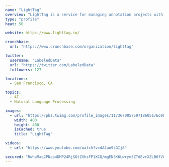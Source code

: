 ```yaml
---
name: "LightTag"
overview: "LightTag is a service for managing annotation projects with a team. Our mission is to increase the velocity and yield of natural language processing projects."
type: "profile"
heat: 50

website: https://www.lighttag.io/

crunchbase:
  url: "https://www.crunchbase.com/organization/lighttag"

twitter:
  username: "LabeledData"
  url: "https://twitter.com/LabeledData"
  followers: 127

locations:
  - San Francisco, CA

topics:
  - AI
  - Natural Language Processing

images:
  - url: "https://pbs.twimg.com/profile_images/1173670057597186051/Eo9bikF6_400x400.png"
    width: 400
    height: 400
    isCached: true
    title: "LightTag"

videos:
  - url: "https://www.youtube.com/watch?v=dA2uo9sGIj8"

secured: "RwhpMaq2PNcp4DMP24RjSOtZXhsFP1XCQ/mgENSK6Lwrym3ZTdEvrXZLB6fV0NX4WvNm3SAgmGN2j0xnrdP4dSjjufMAiAxR89wtzjcIWAlaD0SYeCfzyxl9u5LDy988Y4dH92EltuhFYir5636nOSIu6Jtvxxk4T0ZTQLHWHkxMOLyysGukxVV0vLjNLzJ1gdAwu2h6ijdj/B8/MOaL3RdUE7M5SMl26ozT/JUcaUI07y+0Z0w+UMABVQ5gouuV5fOev6TG2ANFz8jTtVp7/xUaGMbBxjtYnyBzkHDbPCvtChlb5sXcB4uaBFr2KHW58/J94pUSss/RfMxum86stbMS5e73/gxshdnstLSIifpkVA+znt/RPqD0PDBGlZh9wZpQYnGUKP14pyahBBOEIQ==;XNNIzLvDgMcCm/C2w5Uo9g=="
---
```


